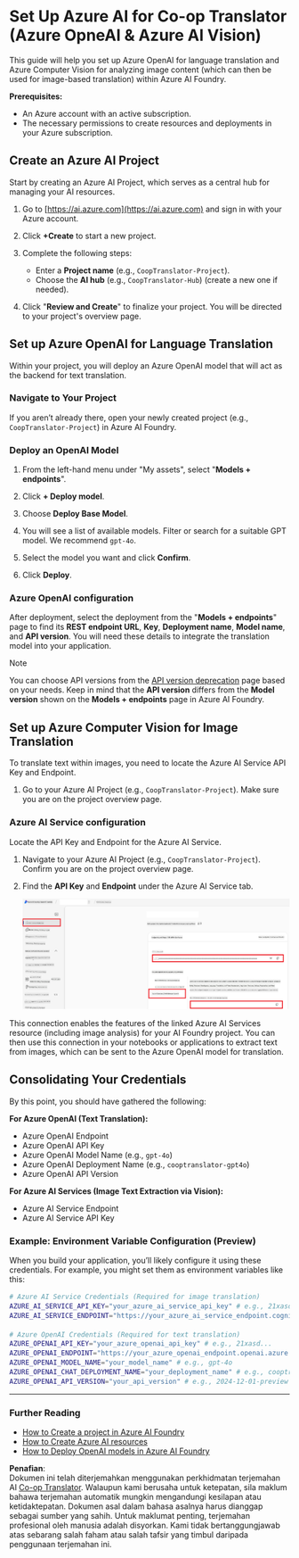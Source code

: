 <!--
CO_OP_TRANSLATOR_METADATA:
{
  "original_hash": "b58d7c3cb4210697a073d20eb3064945",
  "translation_date": "2025-06-12T11:56:25+00:00",
  "source_file": "getting_started/set-up-azure-ai.md",
  "language_code": "ms"
}
-->
# Set Up Azure AI for Co-op Translator (Azure OpneAI & Azure AI Vision)

This guide will help you set up Azure OpenAI for language translation and Azure Computer Vision for analyzing image content (which can then be used for image-based translation) within Azure AI Foundry.

**Prerequisites:**
- An Azure account with an active subscription.
- The necessary permissions to create resources and deployments in your Azure subscription.

## Create an Azure AI Project

Start by creating an Azure AI Project, which serves as a central hub for managing your AI resources.

1. Go to [https://ai.azure.com](https://ai.azure.com) and sign in with your Azure account.

1. Click **+Create** to start a new project.

1. Complete the following steps:
   - Enter a **Project name** (e.g., `CoopTranslator-Project`).
   - Choose the **AI hub** (e.g., `CoopTranslator-Hub`) (create a new one if needed).

1. Click "**Review and Create**" to finalize your project. You will be directed to your project's overview page.

## Set up Azure OpenAI for Language Translation

Within your project, you will deploy an Azure OpenAI model that will act as the backend for text translation.

### Navigate to Your Project

If you aren’t already there, open your newly created project (e.g., `CoopTranslator-Project`) in Azure AI Foundry.

### Deploy an OpenAI Model

1. From the left-hand menu under "My assets", select "**Models + endpoints**".

1. Click **+ Deploy model**.

1. Choose **Deploy Base Model**.

1. You will see a list of available models. Filter or search for a suitable GPT model. We recommend `gpt-4o`.

1. Select the model you want and click **Confirm**.

1. Click **Deploy**.

### Azure OpenAI configuration

After deployment, select the deployment from the "**Models + endpoints**" page to find its **REST endpoint URL**, **Key**, **Deployment name**, **Model name**, and **API version**. You will need these details to integrate the translation model into your application.

> [!NOTE]
> You can choose API versions from the [API version deprecation](https://learn.microsoft.com/azure/ai-services/openai/api-version-deprecation) page based on your needs. Keep in mind that the **API version** differs from the **Model version** shown on the **Models + endpoints** page in Azure AI Foundry.

## Set up Azure Computer Vision for Image Translation

To translate text within images, you need to locate the Azure AI Service API Key and Endpoint.

1. Go to your Azure AI Project (e.g., `CoopTranslator-Project`). Make sure you are on the project overview page.

### Azure AI Service configuration

Locate the API Key and Endpoint for the Azure AI Service.

1. Navigate to your Azure AI Project (e.g., `CoopTranslator-Project`). Confirm you are on the project overview page.

1. Find the **API Key** and **Endpoint** under the Azure AI Service tab.

    ![Find API Key and Endpoint](../../../translated_images/find-azure-ai-info.60f8299be786dd67e61e2c79b4b9ea1f7694e6c0923f17a90bc6abf9d5f1dbd7.ms.png)

This connection enables the features of the linked Azure AI Services resource (including image analysis) for your AI Foundry project. You can then use this connection in your notebooks or applications to extract text from images, which can be sent to the Azure OpenAI model for translation.

## Consolidating Your Credentials

By this point, you should have gathered the following:

**For Azure OpenAI (Text Translation):**
- Azure OpenAI Endpoint
- Azure OpenAI API Key
- Azure OpenAI Model Name (e.g., `gpt-4o`)
- Azure OpenAI Deployment Name (e.g., `cooptranslator-gpt4o`)
- Azure OpenAI API Version

**For Azure AI Services (Image Text Extraction via Vision):**
- Azure AI Service Endpoint
- Azure AI Service API Key

### Example: Environment Variable Configuration (Preview)

When you build your application, you’ll likely configure it using these credentials. For example, you might set them as environment variables like this:

```bash
# Azure AI Service Credentials (Required for image translation)
AZURE_AI_SERVICE_API_KEY="your_azure_ai_service_api_key" # e.g., 21xasd...
AZURE_AI_SERVICE_ENDPOINT="https://your_azure_ai_service_endpoint.cognitiveservices.azure.com/"

# Azure OpenAI Credentials (Required for text translation)
AZURE_OPENAI_API_KEY="your_azure_openai_api_key" # e.g., 21xasd...
AZURE_OPENAI_ENDPOINT="https://your_azure_openai_endpoint.openai.azure.com/"
AZURE_OPENAI_MODEL_NAME="your_model_name" # e.g., gpt-4o
AZURE_OPENAI_CHAT_DEPLOYMENT_NAME="your_deployment_name" # e.g., cooptranslator-gpt4o
AZURE_OPENAI_API_VERSION="your_api_version" # e.g., 2024-12-01-preview
```

---

### Further Reading

- [How to Create a project in Azure AI Foundry](https://learn.microsoft.com/azure/ai-foundry/how-to/create-projects?tabs=ai-studio)
- [How to Create Azure AI resources](https://learn.microsoft.com/azure/ai-foundry/how-to/create-azure-ai-resource?tabs=portal)
- [How to Deploy OpenAI models in Azure AI Foundry](https://learn.microsoft.com/en-us/azure/ai-foundry/how-to/deploy-models-openai)

**Penafian**:  
Dokumen ini telah diterjemahkan menggunakan perkhidmatan terjemahan AI [Co-op Translator](https://github.com/Azure/co-op-translator). Walaupun kami berusaha untuk ketepatan, sila maklum bahawa terjemahan automatik mungkin mengandungi kesilapan atau ketidaktepatan. Dokumen asal dalam bahasa asalnya harus dianggap sebagai sumber yang sahih. Untuk maklumat penting, terjemahan profesional oleh manusia adalah disyorkan. Kami tidak bertanggungjawab atas sebarang salah faham atau salah tafsir yang timbul daripada penggunaan terjemahan ini.